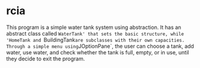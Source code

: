 # rcia
This program is a simple water tank system using abstraction. It has an abstract class called `WaterTank' that sets the basic structure, while 'HomeTank and `BuildingTank` are subclasses with their own capacities. Through a simple menu using `JOptionPane`, the user can choose a tank, add water, use water, and check whether the tank is full, empty, or in use, until they decide to exit the program.
